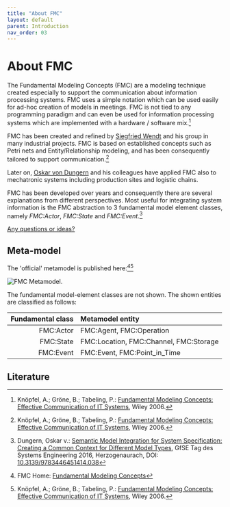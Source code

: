 ```yaml
---
title: "About FMC"
layout: default
parent: Introduction
nav_order: 03
---
```


# About FMC

The Fundamental Modeling Concepts (FMC) are a modeling technique created especially to support the communication about information processing systems. 
FMC uses a simple notation which can be used easily for ad-hoc creation of models in meetings. 
FMC is not tied to any programming paradigm and can even be used for information processing systems which are implemented with a hardware / software mix.[^2]

FMC has been created and refined by <a href="https://www.linkedin.com/in/siegfried-wendt-2331445a/" target="_blank">Siegfried Wendt</a> and his group in many industrial projects. 
FMC is based on established concepts such as Petri nets and Entity/Relationship modeling, and has been consequently tailored to support communication.[^2]

Later on, <a href="https://www.linkedin.com/in/odungern/" target="_blank">Oskar von Dungern</a> and his colleagues have applied FMC 
also to mechatronic systems including production sites and logistic chains.

FMC has been developed over years and consequently there are several explanations from different perspectives. 
Most useful for integrating system information is the FMC abstraction to 3 fundamental model element classes, namely _FMC:Actor_, _FMC:State_ and _FMC:Event_.[^3]

<a href="https://github.com/GfSE/CoCoML/discussions/3" target="_blank">Any questions or ideas?</a>

## Meta-model

The 'official' metamodel is published here:[^1][^2]

![FMC Metamodel](../assets/images/FMC-Metamodel.gif).

The fundamental model-element classes are not shown. The shown entities are classified as follows:

| Fundamental class | Metamodel entity |
| ---: | :--- |
| FMC:Actor | FMC:Agent, FMC:Operation |
| FMC:State | FMC:Location, FMC:Channel, FMC:Storage |
| FMC:Event | FMC:Event, FMC:Point_in_Time |

## Literature

[^1]: FMC Home: <a href="http://fmc-modeling.org/" target="_blank">Fundamental Modeling Concepts</a>
[^2]: Knöpfel, A.; Gröne, B.; Tabeling, P.: <a href="https://www.wiley.com/en-ie/Fundamental+Modeling+Concepts%3A+Effective+Communication+of+IT+Systems-p-9780470027103" target="_blank">Fundamental Modeling Concepts: Effective Communication of IT Systems</a>, Wiley 2006.
[^3]: Dungern, Oskar v.: <a href="https://www.researchgate.net/publication/310360106_Semantic_Model_Integration_for_System_Specification_Creating_a_Common_Context_for_Different_Model_Types" target="_blank">Semantic Model Integration for System Specification: Creating a Common Context for Different Model Types</a>, GfSE Tag des Systems Engineering 2016, Herzogenaurach, DOI: <a href="https://www.hanser-elibrary.com/doi/10.3139/9783446451414.038" target="_blank">10.3139/9783446451414.038</a>


